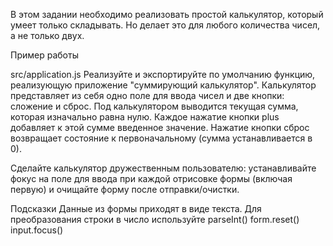 В этом задании необходимо реализовать простой калькулятор, который умеет только складывать. Но делает это для любого количества чисел, а не только двух.

Пример работы

src/application.js
Реализуйте и экспортируйте по умолчанию функцию, реализующую приложение "суммирующий калькулятор". Калькулятор представляет из себя одно поле для ввода чисел и две кнопки: сложение и сброс. Под калькулятором выводится текущая сумма, которая изначально равна нулю. Каждое нажатие кнопки plus добавляет к этой сумме введенное значение. Нажатие кнопки сброс возвращает состояние к первоначальному (сумма устанавливается в 0).

Сделайте калькулятор дружественным пользователю: устанавливайте фокус на поле для ввода при каждой отрисовке формы (включая первую) и очищайте форму после отправки/очистки.

Подсказки
Данные из формы приходят в виде текста. Для преобразования строки в число используйте parseInt()
form.reset()
input.focus()
